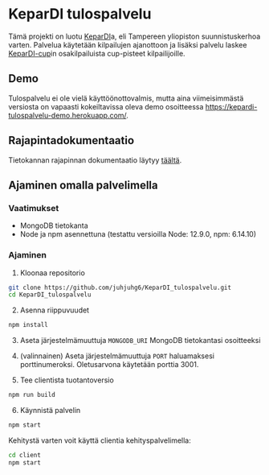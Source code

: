 # KeparDI tulospalvelu

Tämä projekti on luotu [KeparDI](https://webpages.tuni.fi/kepardi)a, eli Tampereen yliopiston suunnistuskerhoa varten. Palvelua käytetään kilpailujen ajanottoon ja lisäksi palvelu laskee [KeparDI-cup](https://webpages.tuni.fi/kepardi/kepardi-cup/)in osakilpailuista cup-pisteet kilpailijoille.

## Demo

Tulospalvelu ei ole vielä käyttöönottovalmis, mutta aina viimeisimmästä versiosta on vapaasti kokeiltavissa oleva demo osoitteessa https://kepardi-tulospalvelu-demo.herokuapp.com/.

## Rajapintadokumentaatio

Tietokannan rajapinnan dokumentaatio läytyy [täältä](https://github.com/juhjuhg6/KeparDI_tulospalvelu/blob/master/routes/api/Dokumentaatio.md).

## Ajaminen omalla palvelimella

### Vaatimukset

* MongoDB tietokanta
* Node ja npm asennettuna (testattu versioilla Node: 12.9.0, npm: 6.14.10)

### Ajaminen

1. Kloonaa repositorio

```bash
git clone https://github.com/juhjuhg6/KeparDI_tulospalvelu.git
cd KeparDI_tulospalvelu
```

2. Asenna riippuvuudet

```bash
npm install
```

3. Aseta järjestelmämuuttuja `MONGODB_URI` MongoDB tietokantasi osoitteeksi

4. (valinnainen) Aseta järjestelmämuuttuja `PORT` haluamaksesi porttinumeroksi. Oletusarvona käytetään porttia 3001.

5. Tee clientista tuotantoversio

```bash
npm run build
```

6. Käynnistä palvelin

```bash
npm start
```

Kehitystä varten voit käyttä clientia kehityspalvelimella:

```bash
cd client
npm start
```
